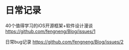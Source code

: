 # 日常记录

40个值得学习的iOS开源框架+软件设计漫谈 https://github.com/fengneng/Blog/issues/1

日常bug记录 https://github.com/fengneng/Blog/issues/2
